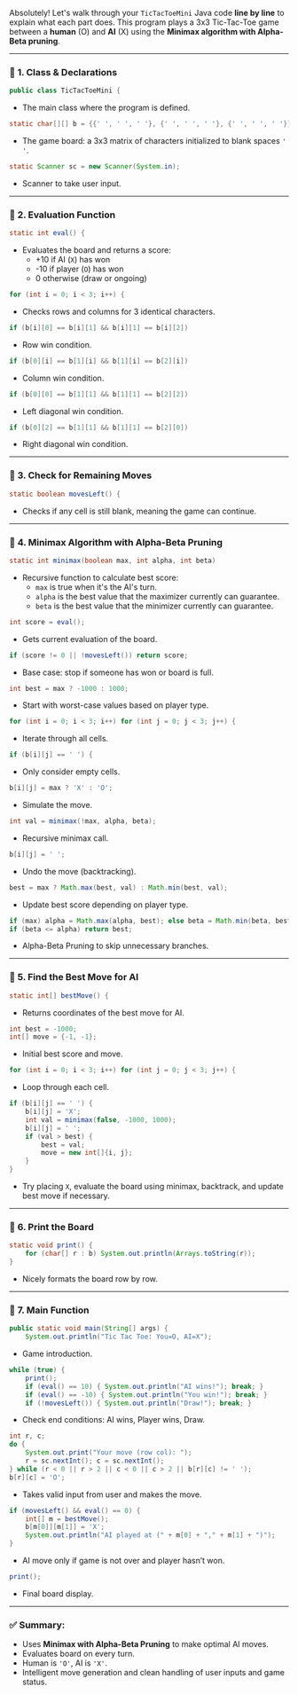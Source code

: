 Absolutely! Let's walk through your `TicTacToeMini` Java code **line by line** to explain what each part does. This program plays a 3x3 Tic-Tac-Toe game between a **human** (O) and **AI** (X) using the **Minimax algorithm with Alpha-Beta pruning**.

---

### 🔹 **1. Class & Declarations**

```java
public class TicTacToeMini {
```

- The main class where the program is defined.

```java
static char[][] b = {{' ', ' ', ' '}, {' ', ' ', ' '}, {' ', ' ', ' '}};
```

- The game board: a 3x3 matrix of characters initialized to blank spaces `' '`.

```java
static Scanner sc = new Scanner(System.in);
```

- Scanner to take user input.

---

### 🔹 **2. Evaluation Function**

```java
static int eval() {
```

- Evaluates the board and returns a score:
  - +10 if AI (`X`) has won
  - -10 if player (`O`) has won
  - 0 otherwise (draw or ongoing)

```java
for (int i = 0; i < 3; i++) {
```

- Checks rows and columns for 3 identical characters.

```java
if (b[i][0] == b[i][1] && b[i][1] == b[i][2])
```

- Row win condition.

```java
if (b[0][i] == b[1][i] && b[1][i] == b[2][i])
```

- Column win condition.

```java
if (b[0][0] == b[1][1] && b[1][1] == b[2][2])
```

- Left diagonal win condition.

```java
if (b[0][2] == b[1][1] && b[1][1] == b[2][0])
```

- Right diagonal win condition.

---

### 🔹 **3. Check for Remaining Moves**

```java
static boolean movesLeft() {
```

- Checks if any cell is still blank, meaning the game can continue.

---

### 🔹 **4. Minimax Algorithm with Alpha-Beta Pruning**

```java
static int minimax(boolean max, int alpha, int beta)
```

- Recursive function to calculate best score:
  - `max` is true when it's the AI's turn.
  - `alpha` is the best value that the maximizer currently can guarantee.
  - `beta` is the best value that the minimizer currently can guarantee.

```java
int score = eval();
```

- Gets current evaluation of the board.

```java
if (score != 0 || !movesLeft()) return score;
```

- Base case: stop if someone has won or board is full.

```java
int best = max ? -1000 : 1000;
```

- Start with worst-case values based on player type.

```java
for (int i = 0; i < 3; i++) for (int j = 0; j < 3; j++) {
```

- Iterate through all cells.

```java
if (b[i][j] == ' ') {
```

- Only consider empty cells.

```java
b[i][j] = max ? 'X' : 'O';
```

- Simulate the move.

```java
int val = minimax(!max, alpha, beta);
```

- Recursive minimax call.

```java
b[i][j] = ' ';
```

- Undo the move (backtracking).

```java
best = max ? Math.max(best, val) : Math.min(best, val);
```

- Update best score depending on player type.

```java
if (max) alpha = Math.max(alpha, best); else beta = Math.min(beta, best);
if (beta <= alpha) return best;
```

- Alpha-Beta Pruning to skip unnecessary branches.

---

### 🔹 **5. Find the Best Move for AI**

```java
static int[] bestMove() {
```

- Returns coordinates of the best move for AI.

```java
int best = -1000;
int[] move = {-1, -1};
```

- Initial best score and move.

```java
for (int i = 0; i < 3; i++) for (int j = 0; j < 3; j++) {
```

- Loop through each cell.

```java
if (b[i][j] == ' ') {
    b[i][j] = 'X';
    int val = minimax(false, -1000, 1000);
    b[i][j] = ' ';
    if (val > best) {
        best = val;
        move = new int[]{i, j};
    }
}
```

- Try placing `X`, evaluate the board using minimax, backtrack, and update best move if necessary.

---

### 🔹 **6. Print the Board**

```java
static void print() {
    for (char[] r : b) System.out.println(Arrays.toString(r));
}
```

- Nicely formats the board row by row.

---

### 🔹 **7. Main Function**

```java
public static void main(String[] args) {
    System.out.println("Tic Tac Toe: You=O, AI=X");
```

- Game introduction.

```java
while (true) {
    print();
    if (eval() == 10) { System.out.println("AI wins!"); break; }
    if (eval() == -10) { System.out.println("You win!"); break; }
    if (!movesLeft()) { System.out.println("Draw!"); break; }
```

- Check end conditions: AI wins, Player wins, Draw.

```java
int r, c;
do {
    System.out.print("Your move (row col): ");
    r = sc.nextInt(); c = sc.nextInt();
} while (r < 0 || r > 2 || c < 0 || c > 2 || b[r][c] != ' ');
b[r][c] = 'O';
```

- Takes valid input from user and makes the move.

```java
if (movesLeft() && eval() == 0) {
    int[] m = bestMove();
    b[m[0]][m[1]] = 'X';
    System.out.println("AI played at (" + m[0] + "," + m[1] + ")");
}
```

- AI move only if game is not over and player hasn’t won.

```java
print();
```

- Final board display.

---

### ✅ Summary:

- Uses **Minimax with Alpha-Beta Pruning** to make optimal AI moves.
- Evaluates board on every turn.
- Human is `'O'`, AI is `'X'`.
- Intelligent move generation and clean handling of user inputs and game status.
